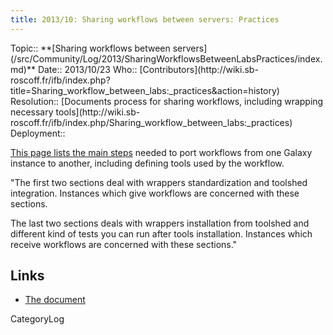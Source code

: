 ```yaml
---
title: 2013/10: Sharing workflows between servers: Practices
---
```





<div class='logbox'>
 Topic:: **[Sharing workflows between servers](/src/Community/Log/2013/SharingWorkflowsBetweenLabsPractices/index.md)**
 Date:: 2013/10/23
 Who:: [Contributors](http://wiki.sb-roscoff.fr/ifb/index.php?title=Sharing_workflow_between_labs:_practices&action=history)
 Resolution:: [Documents process for sharing workflows, including wrapping necessary tools](http://wiki.sb-roscoff.fr/ifb/index.php/Sharing_workflow_between_labs:_practices)
 Deployment:: 
</div>

[This page lists the main steps](http://wiki.sb-roscoff.fr/ifb/index.php/Sharing_workflow_between_labs:_practices) needed to port workflows from one Galaxy instance to another, including defining tools used by the workflow.

<div class='indent'>

"The first two sections deal with wrappers standardization and toolshed integration.  Instances which give workflows are concerned with these sections.

The last two sections deals with wrappers installation from toolshed and different kind of tests you can run after tools installation.  Instances which receive workflows are concerned with these sections."
</div>

## Links

* [The document](http://wiki.sb-roscoff.fr/ifb/index.php/Sharing_workflow_between_labs:_practices)

CategoryLog
